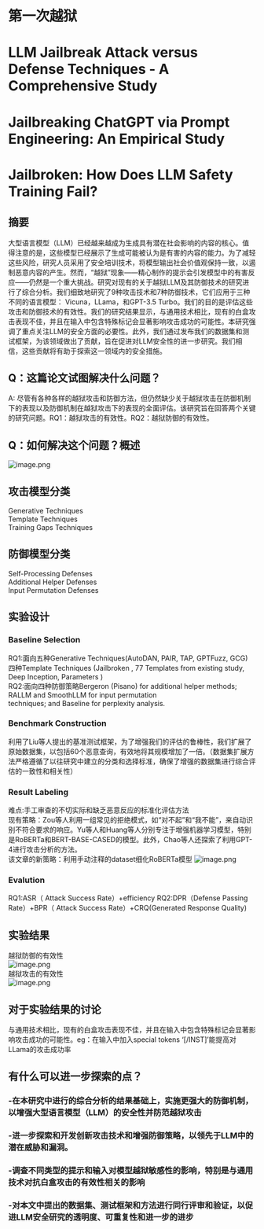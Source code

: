 # 第一次越狱
# LLM Jailbreak Attack versus Defense Techniques - A Comprehensive Study
# Jailbreaking ChatGPT via Prompt Engineering: An Empirical Study
# Jailbroken: How Does LLM Safety Training Fail?
## 摘要
大型语言模型（LLM）已经越来越成为生成具有潜在社会影响的内容的核心。值得注意的是，这些模型已经展示了生成可能被认为是有害的内容的能力。为了减轻这些风险，研究人员采用了安全培训技术，将模型输出社会价值观保持一致，以遏制恶意内容的产生。然而，“越狱”现象——精心制作的提示会引发模型中的有害反应——仍然是一个重大挑战。研究对现有的关于越狱LLM及其防御技术的研究进行了综合分析。我们细致地研究了9种攻击技术和7种防御技术，它们应用于三种不同的语言模型： Vicuna，LLama，和GPT-3.5 Turbo。我们的目的是评估这些攻击和防御技术的有效性。我们的研究结果显示，与通用技术相比，现有的白盒攻击表现不佳，并且在输入中包含特殊标记会显著影响攻击成功的可能性。本研究强调了重点关注LLM的安全方面的必要性。此外，我们通过发布我们的数据集和测试框架，为该领域做出了贡献，旨在促进对LLM安全性的进一步研究。我们相信，这些贡献将有助于探索这一领域内的安全措施。

## Q：这篇论文试图解决什么问题？ 
A: 尽管有各种各样的越狱攻击和防御方法，但仍然缺少关于越狱攻击在防御机制下的表现以及防御机制在越狱攻击下的表现的全面评估。该研究旨在回答两个关键的研究问题。RQ1：越狱攻击的有效性。RQ2：越狱防御的有效性。

## Q：如何解决这个问题？概述
![image.png](/doc/image/1.png)

## 攻击模型分类
Generative Techniques
<br>Template Techniques
<br>Training Gaps Techniques

## 防御模型分类
Self-Processing Defenses<br>Additional Helper Defenses<br>Input Permutation Defenses

## 实验设计
### Baseline Selection
RQ1:面向五种Generative Techniques(AutoDAN, PAIR, TAP, GPTFuzz, GCG)
<br>四种Template Techniques (Jailbroken , 77 Templates from existing study, Deep Inception, Parameters )
<br>RQ2:面向四种防御策略Bergeron (Pisano) for additional helper methods;
<br>RALLM  and SmoothLLM  for input permutation
<br>techniques; and Baseline for perplexity analysis.

### Benchmark Construction
利用了Liu等人提出的基准测试框架，为了增强我们的评估的鲁棒性，我们扩展了原始数据集，以包括60个恶意查询，有效地将其规模增加了一倍。（数据集扩展方法严格遵循了以往研究中建立的分类和选择标准，确保了增强的数据集进行综合评估的一致性和相关性）

### Result Labeling
难点:手工审查的不切实际和缺乏恶意反应的标准化评估方法<br>
现有策略：Zou等人利用一组常见的拒绝模式，如“对不起”和“我不能”，来自动识别不符合要求的响应。Yu等人和Huang等人分别专注于增强机器学习模型，特别是RoBERTa和BERT-BASE-CASED的模型。此外，Chao等人还探索了利用GPT-4进行攻击分析的方法。<br>
该文章的新策略：利用手动注释的dataset细化RoBERTa模型
![image.png](/doc/image/4.png)<br>

### Evalution
RQ1:ASR（ Attack Success Rate）+efficiency
RQ2:DPR（Defense Passing Rate）+BPR（ Attack Success Rate）+CRQ(Generated Response Quality)

## 实验结果
越狱防御的有效性<br>
![image.png](/doc/image/2.png)<br>
越狱攻击的有效性<br>
![image.png](/doc/image/3.png)

## 对于实验结果的讨论
与通用技术相比，现有的白盒攻击表现不佳，并且在输入中包含特殊标记会显著影响攻击成功的可能性。eg：在输入中加入special tokens ‘[/INST]’能提高对LLama的攻击成功率

## 有什么可以进一步探索的点？
### -在本研究中进行的综合分析的结果基础上，实施更强大的防御机制，以增强大型语言模型（LLM）的安全性并防范越狱攻击 
### -进一步探索和开发创新攻击技术和增强防御策略，以领先于LLM中的潜在威胁和漏洞。
### -调查不同类型的提示和输入对模型越狱敏感性的影响，特别是与通用技术对抗白盒攻击的有效性相关的影响 
### -对本文中提出的数据集、测试框架和方法进行同行评审和验证，以促进LLM安全研究的透明度、可重复性和进一步的进步 
